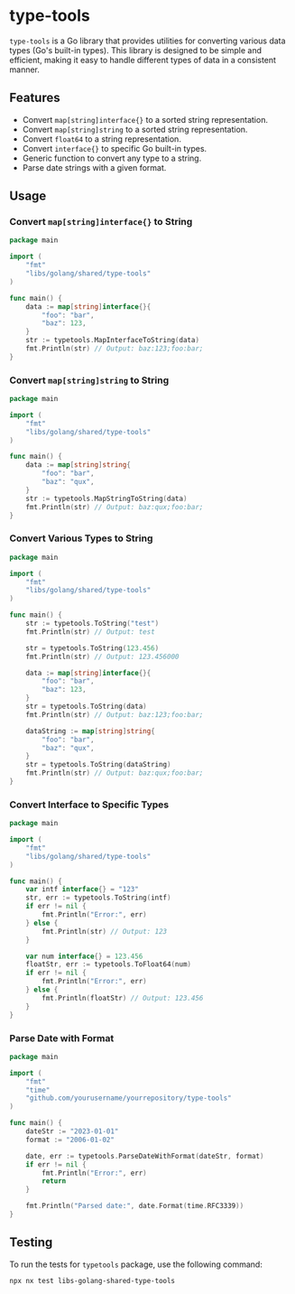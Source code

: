 # type-tools

`type-tools` is a Go library that provides utilities for converting various data types (Go's built-in types). This library is designed to be simple and efficient, making it easy to handle different types of data in a consistent manner.

## Features

- Convert `map[string]interface{}` to a sorted string representation.
- Convert `map[string]string` to a sorted string representation.
- Convert `float64` to a string representation.
- Convert `interface{}` to specific Go built-in types.
- Generic function to convert any type to a string.
- Parse date strings with a given format.


## Usage

### Convert `map[string]interface{}` to String

```go
package main

import (
	"fmt"
	"libs/golang/shared/type-tools"
)

func main() {
	data := map[string]interface{}{
		"foo": "bar",
		"baz": 123,
	}
	str := typetools.MapInterfaceToString(data)
	fmt.Println(str) // Output: baz:123;foo:bar;
}
```

### Convert `map[string]string` to String

```go
package main

import (
	"fmt"
	"libs/golang/shared/type-tools"
)

func main() {
	data := map[string]string{
		"foo": "bar",
		"baz": "qux",
	}
	str := typetools.MapStringToString(data)
	fmt.Println(str) // Output: baz:qux;foo:bar;
}
```

### Convert Various Types to String

```go
package main

import (
	"fmt"
	"libs/golang/shared/type-tools"
)

func main() {
	str := typetools.ToString("test")
	fmt.Println(str) // Output: test

	str = typetools.ToString(123.456)
	fmt.Println(str) // Output: 123.456000

	data := map[string]interface{}{
		"foo": "bar",
		"baz": 123,
	}
	str = typetools.ToString(data)
	fmt.Println(str) // Output: baz:123;foo:bar;

	dataString := map[string]string{
		"foo": "bar",
		"baz": "qux",
	}
	str = typetools.ToString(dataString)
	fmt.Println(str) // Output: baz:qux;foo:bar;
}
```

### Convert Interface to Specific Types
```go
package main

import (
	"fmt"
	"libs/golang/shared/type-tools"
)

func main() {
	var intf interface{} = "123"
	str, err := typetools.ToString(intf)
	if err != nil {
		fmt.Println("Error:", err)
	} else {
		fmt.Println(str) // Output: 123
	}

	var num interface{} = 123.456
	floatStr, err := typetools.ToFloat64(num)
	if err != nil {
		fmt.Println("Error:", err)
	} else {
		fmt.Println(floatStr) // Output: 123.456
	}
}
```

### Parse Date with Format
```go
package main

import (
	"fmt"
	"time"
	"github.com/yourusername/yourrepository/type-tools"
)

func main() {
	dateStr := "2023-01-01"
	format := "2006-01-02"

	date, err := typetools.ParseDateWithFormat(dateStr, format)
	if err != nil {
		fmt.Println("Error:", err)
		return
	}

	fmt.Println("Parsed date:", date.Format(time.RFC3339))
}
```

## Testing

To run the tests for `typetools` package, use the following command:

```sh
npx nx test libs-golang-shared-type-tools
```
